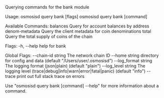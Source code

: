 Querying commands for the bank module

Usage:
  osmosisd query bank [flags]
  osmosisd query bank [command]

Available Commands:
  balances       Query for account balances by address
  denom-metadata Query the client metadata for coin denominations
  total          Query the total supply of coins of the chain

Flags:
  -h, --help   help for bank

Global Flags:
      --chain-id string     The network chain ID
      --home string         directory for config and data (default "/Users/user/.osmosisd")
      --log_format string   The logging format (json|plain) (default "plain")
      --log_level string    The logging level (trace|debug|info|warn|error|fatal|panic) (default "info")
      --trace               print out full stack trace on errors

Use "osmosisd query bank [command] --help" for more information about a command.
